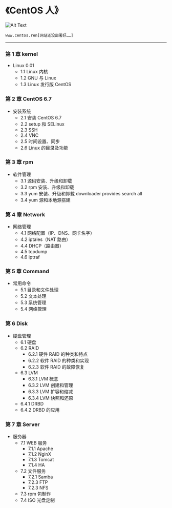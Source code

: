 
# 《CentOS 人》 #

![Alt Text](https://www.centos.org/images/logo_small.png "CentOS")

 ``` 
 www.centos.ren[网站还没部署好……]
 ```
-----------------------------------

### 第 1 章 kernel ###

*  Linux 0.01
   * 1.1 Linux 内核
   * 1.2 GNU 与 Linux
   * 1.3 Linux 发行版 CentOS

### 第 2 章 CentOS 6.7 ###

* 安装系统
  * 2.1 安装 CentOS 6.7
  * 2.2 setup 和 SELinux
  * 2.3 SSH
  * 2.4 VNC
  * 2.5 时间设置、同步
  * 2.6 Linux 的目录及功能

### 第 3 章 rpm ###

* 软件管理
  * 3.1 源码安装、升级和卸载
  * 3.2 rpm 安装、升级和卸载
  * 3.3 yum 安装、升级和卸载 downloader provides search all
  * 3.4 yum 源和本地源搭建

### 第 4 章 Network ###

* 网络管理
  * 4.1 网络配置（IP、DNS、网卡名字）
  * 4.2 iptales（NAT 路由）
  * 4.4 DHCP（路由器）
  * 4.5 tcpdump
  * 4.6 iptraf

### 第 5 章 Command ###

* 常用命令
  * 5.1 目录和文件处理
  * 5.2 文本处理
  * 5.3 系统管理
  * 5.4 网络管理

### 第 6 Disk ###

* 硬盘管理
  * 6.1 硬盘
  * 6.2 RAID
    * 6.2.1 硬件 RAID 的种类和特点
    * 6.2.2 软件 RAID 的种类和实现
    * 6.2.3 软件 RAID 的故障恢复
  * 6.3 LVM
    * 6.3.1 LVM 概念
    * 6.3.2 LVM 创建和管理
    * 6.3.3 LVM 扩容和缩减
    * 6.3.4 LVM 快照和还原
  * 6.4.1 DRBD
  * 6.4.2 DRBD 的应用

### 第 7 章 Server ###

* 服务器
  * 7.1 WEB 服务
     * 7.1.1 Apache
     * 7.1.2 NginX
     * 7.1.3 Tomcat
     * 7.1.4 HA
  * 7.2 文件服务
     * 7.2.1 Samba
     * 7.2.3 FTP
     * 7.2.3 NFS
  * 7.3 rpm 包制作
  * 7.4 ISO 光盘定制















